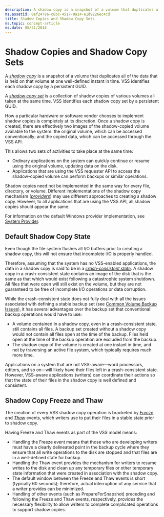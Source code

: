 ```yaml
---
description: A shadow copy is a snapshot of a volume that duplicates all of the data that is held on that volume at one well-defined instant in time. VSS identifies each shadow copy by a persistent GUID.
ms.assetid: 8ef2478a-c8bc-4517-9a14-e1d9226ec4cd
title: Shadow Copies and Shadow Copy Sets
ms.topic: concept-article
ms.date: 05/31/2018
---
```


# Shadow Copies and Shadow Copy Sets

A [*shadow copy*](vssgloss-s.md) is a snapshot of a volume that duplicates all of the data that is held on that volume at one well-defined instant in time. VSS identifies each shadow copy by a persistent GUID.

A [*shadow copy set*](vssgloss-s.md) is a collection of shadow copies of various volumes all taken at the same time. VSS identifies each shadow copy set by a persistent GUID.

How a particular hardware or software vendor chooses to implement shadow copies is completely at its discretion. Once a shadow copy is created, there are effectively two images of the shadow-copied volume available to the system: the original volume, which can be accessed conventionally; and the copied data, which can be accessed through the VSS API.

This allows two sets of activities to take place at the same time:

-   Ordinary applications on the system can quickly continue or resume using the original volume, updating data on the disk.
-   Applications that are using the VSS requester API to access the shadow-copied volume can perform backups or similar operations.

Shadow copies need not be implemented in the same way for every file, directory, or volume. Different implementations of the shadow copy mechanism ([*providers*](vssgloss-p.md)) may use different approaches to creating a shadow copy. However, to all applications that are using the VSS API, all shadow copies should appear the same.

For information on the default Windows provider implementation, see [System Provider](providers.md).

## Default Shadow Copy State

Even though the file system flushes all I/O buffers prior to creating a shadow copy, this will not ensure that incomplete I/O is properly handled.

Therefore, assuming that the system has no VSS-enabled applications, the data in a shadow copy is said to be in a [*crash-consistent state*](vssgloss-c.md). A shadow copy in a crash-consistent state contains an image of the disk that is the same as that which would exist following a catastrophic system shutdown. All files that were open will still exist on the volume, but they are not guaranteed to be free of incomplete I/O operations or data corruption.

While the crash-consistent state does not fully deal with all the issues associated with defining a stable backup set (see [Common Volume Backup Issues](common-volume-backup-issues.md)), it has several advantages over the backup set that conventional backup operations would have to use:

-   A volume contained in a shadow copy, even in a crash-consistent state, still contains all files. A backup set created without a shadow copy would not contain all files open at the time of the backup. Files held open at the time of the backup operation are excluded from the backup.
-   The shadow copy of the volume is created at one instant in time, and not by traversing an active file system, which typically requires much more time.

Applications on a system that are not VSS-aware—word processors, editors, and so on—will likely have their files left in a crash-consistent state. However, VSS-aware applications (writers) can coordinate their actions so that the state of their files in the shadow copy is well defined and consistent.

## Shadow Copy Freeze and Thaw

The creation of every VSS shadow copy operation is bracketed by [*Freeze*](vssgloss-f.md) and [*Thaw*](vssgloss-t.md) events, which writers use to put their files in a stable state prior to shadow copy.

Having Freeze and Thaw events as part of the VSS model means:

-   Handling the Freeze event means that those who are developing writers must have a clearly delineated point in the backup cycle where they ensure that all write operations to the disk are stopped and that files are in a well-defined state for backup.
-   Handling the Thaw event provides the mechanism for writers to resume writes to the disk and clean up any temporary files or other temporary state information that were created in association with the shadow copy.
-   The default window between the Freeze and Thaw events is short (typically 60 seconds); therefore, actual interruption of any service that a writer provides can be minimized.
-   Handling of other events (such as PrepareForSnapshot) preceding and following the Freeze and Thaw events, respectively, provides the necessary flexibility to allow writers to complete complicated operations to support shadow copies.

 

 



